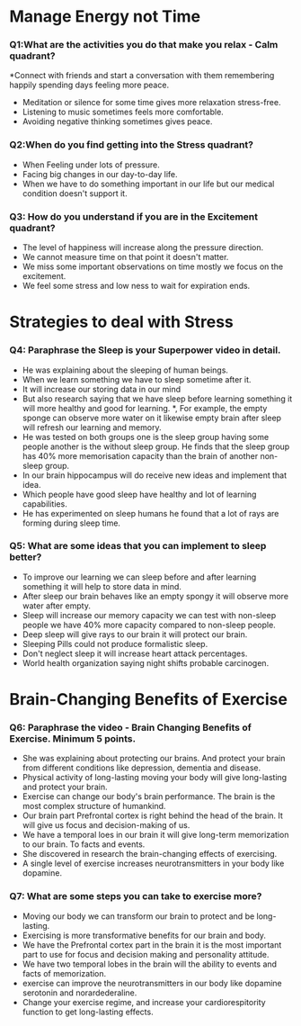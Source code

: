 # Manage Energy not Time

### Q1:What are the activities you do that make you relax - Calm quadrant?
*Connect with friends and start a conversation with them remembering happily spending days feeling more peace.
* Meditation or silence for some time gives more relaxation stress-free.
* Listening to music sometimes feels more comfortable.
* Avoiding negative thinking sometimes gives peace.

### Q2:When do you find getting into the Stress quadrant?
* When Feeling under lots of pressure.
* Facing big changes in our day-to-day life.
* When we have to do something important in our life but our medical condition doesn't support it.

### Q3: How do you understand if you are in the Excitement quadrant?
* The level of happiness will increase along the pressure direction.
* We cannot measure time on that point it doesn't matter.
* We miss some important observations on time mostly we focus on the excitement.
* We feel some stress and low ness to wait for expiration ends.

# Strategies to deal with Stress

### Q4: Paraphrase the Sleep is your Superpower video in detail.
* He was explaining about the sleeping of human beings.
* When we learn something we have to sleep sometime after it.
* It will increase our storing data in our mind
* But also research saying that we have sleep before learning something it will more healthy and good for learning.
*, For example, the empty sponge can observe more water on it likewise empty brain after sleep will refresh our learning and memory.
* He was tested on both groups one is the sleep group having some people another is the without sleep group. He finds that the sleep group has 40% more memorisation capacity than the brain of another non-sleep group.
* In our brain hippocampus will do receive new ideas and implement that idea.
* Which people have good sleep have healthy and lot of learning capabilities.
* He has experimented on sleep humans he found that a lot of rays are forming during sleep time.

### Q5: What are some ideas that you can implement to sleep better?
* To improve our learning we can sleep before and after learning something it will help to store data in mind.
* After sleep our brain behaves like an empty spongy it will observe more water after empty.
* Sleep will increase our memory capacity we can test with non-sleep people we have 40% more capacity compared to non-sleep people.
* Deep sleep will give rays to our brain it will protect our brain.
* Sleeping Pills could not produce formalistic sleep.
* Don't neglect sleep it will increase heart attack percentages.
* World health organization saying night shifts probable carcinogen.

# Brain-Changing Benefits of Exercise

### Q6: Paraphrase the video - Brain Changing Benefits of Exercise. Minimum 5 points.
* She was explaining about protecting our brains. And protect your brain from different conditions like depression, dementia and disease.
* Physical activity of long-lasting moving your body will give long-lasting and protect your brain.
* Exercise can change our body's brain performance. The brain is the most complex structure of humankind.
* Our brain part Prefrontal cortex is right behind the head of the brain. It will give us focus and decision-making of us.
* We have a temporal loes in our brain it will give long-term memorization to our brain. To facts and events.
* She discovered in research the brain-changing effects of exercising.
* A single level of exercise increases neurotransmitters in your body like dopamine.


### Q7: What are some steps you can take to exercise more?
* Moving our body we can transform our brain to protect and be long-lasting.
* Exercising is more transformative benefits for our brain and body.
* We have the Prefrontal cortex part in the brain it is the most important part to use for focus and decision making and personality attitude.
* We have two temporal lobes in the brain will the ability to events and facts of memorization.
* exercise can improve the neurotransmitters in our body like dopamine serotonin and norardederaline.
* Change your exercise regime, and increase your cardiorespitority function to get long-lasting effects.
